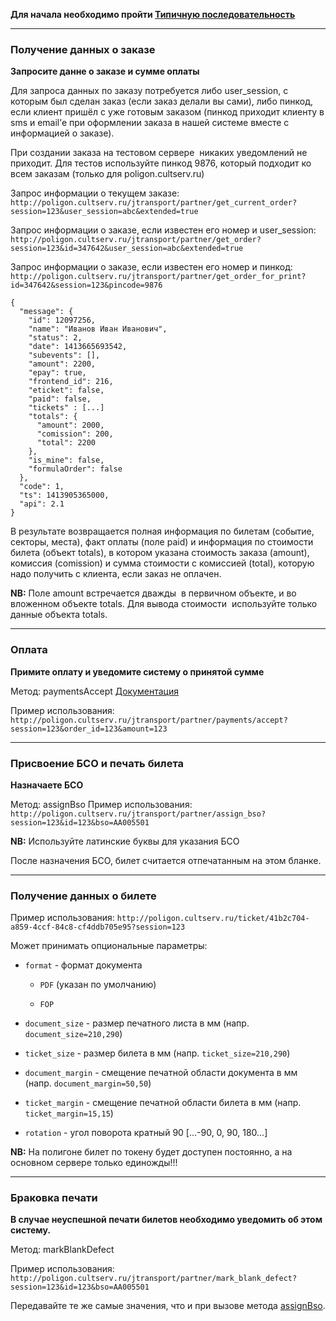 **Для начала необходимо пройти [Типичную последовательность](index.md#_1)**

*****

### Получение данных о заказе

**Запросите данне о заказе и сумме оплаты**

Для запроса данных по заказу потребуется либо user_session, с которым был сделан заказ (если заказ делали вы сами), 
либо пин­код, если клиент пришёл с уже готовым заказом (пинкод приходит клиенту в sms и email’е при оформлении заказа 
в нашей системе вместе с информацией о заказе). 

При создании заказа на тестовом сервере ­ никаких уведомлений не приходит. Для тестов
используйте пинкод 9876, который подходит ко всем заказам (только для poligon.cultserv.ru)

Запрос информации о текущем заказе:
``http://poligon.cultserv.ru/jtransport/partner/get_current_order?session=123&user_session=abc&extended=true``

Запрос информации о заказе, если известен его номер и user_session:
``http://poligon.cultserv.ru/jtransport/partner/get_order?session=123&id=347642&user_session=abc&extended=true``

Запрос информации о заказе, если известен его номер и пин­код:
``http://poligon.cultserv.ru/jtransport/partner/get_order_for_print?id=347642&session=123&pincode=9876``

````
{
  "message": {
    "id": 12097256,
    "name": "Иванов Иван Иванович",
    "status": 2,
    "date": 1413665693542,
    "subevents": [],
    "amount": 2200,
    "epay": true,
    "frontend_id": 216,
    "eticket": false,
    "paid": false,
    "tickets" : [...]
    "totals": {
      "amount": 2000,
      "comission": 200,
      "total": 2200
    },
    "is_mine": false,
    "formulaOrder": false
  },
  "code": 1,
  "ts": 1413905365000,
  "api": 2.1
}
````

В результате возвращается полная информация по билетам (событие, секторы, места), факт
оплаты (поле paid) и информация по стоимости билета (объект totals), в котором указана
стоимость заказа (amount), комиссия (comission) и сумма стоимости с комиссией (total), которую
надо получить с клиента, если заказ не оплачен.

**NB:** Поле amount встречается дважды ­ в первичном объекте, и во вложенном объекте totals. Для
вывода стоимости ­ используйте только данные объекта totals.

*****

### Оплата

**Примите оплату и уведомите систему о принятой сумме**

Метод: paymentsAccept
[Документация](http://api.cultserv.ru/public/docs/methods/#!/categories/getCategories_get_0)

Пример использования: ``http://poligon.cultserv.ru/jtransport/partner/payments/accept?session=123&order_id=123&amount=123``

*****

### Присвоение БСО и печать билета

**Назначаете БСО**

Метод: assignBso
Пример использования: ``http://poligon.cultserv.ru/jtransport/partner/assign_bso?session=123&id=123&bso=AA005501``

**NB:** Используйте латинские буквы для указания БСО

После назначения БСО, билет считается отпечатанным на этом бланке.

*****

### Получение данных о билете

Пример использования: ``http://poligon.cultserv.ru/ticket/41b2c704-a859-4ccf-84c8-cf4ddb705e95?session=123``

Может принимать опциональные параметры:

* ``format`` - формат документа

    * ``PDF`` (указан по умолчанию)

    * ``FOP``
    
* ``document_size`` - размер печатного листа в мм (напр. ``document_size=210,290``)

* ``ticket_size`` - размер билета в мм (напр. ``ticket_size=210,290``)

* ``document_margin`` - смещение печатной области документа в мм (напр. ``document_margin=50,50``)

* ``ticket_margin`` - смещение печатной области билета в мм (напр. ``ticket_margin=15,15``)

* ``rotation`` - угол поворота кратный 90 [...-90, 0, 90, 180...]


**NB:** На полигоне билет по токену будет доступен постоянно, а на основном сервере только единожды!!!

*****

### Браковка печати

**В случае неуспешной печати билетов необходимо уведомить об этом систему.**

Метод: markBlankDefect

Пример использования: ``http://poligon.cultserv.ru/jtransport/partner/mark_blank_defect?session=123&id=123&bso=AA005501``

Передавайте те же самые значения, что и при вызове метода [assignBso](print.md#_3).